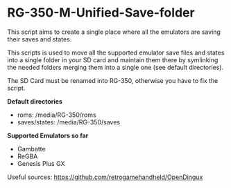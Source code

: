 # RG-350-M-Unified-Save-folder
This script aims to create a single place where all the emulators are saving their saves and states.

This scripts is used to move all the supported emulator save files and states into a single folder in your SD card and maintain them there by symlinking the needed folders merging them into a single one (see default directories).

The SD Card must be renamed into RG-350, otherwise you have to fix the script.

**Default directories**
- roms: /media/RG-350/roms
- saves/states: /media/RG-350/saves

**Supported Emulators so far**
- Gambatte
- ReGBA
- Genesis Plus GX

Useful sources:
https://github.com/retrogamehandheld/OpenDingux

